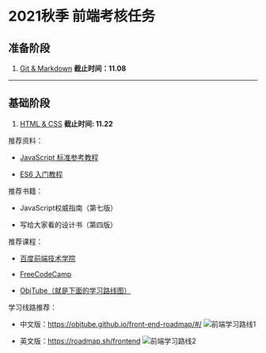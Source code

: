 # 2021秋季 前端考核任务

## 准备阶段

1. [Git & Markdown](./task_01/README.md) **截止时间：11.08**

---

## 基础阶段

1. [HTML & CSS](./task_02/README.md) **截止时间: 11.22**

推荐资料：

- [JavaScript 标准参考教程](https://javascript.ruanyifeng.com/)

- [ES6 入门教程](https://es6.ruanyifeng.com/)

推荐书籍：

- JavaScript权威指南（第七版）

- 写给大家看的设计书（第四版）

推荐课程：

- [百度前端技术学院](http://ife.baidu.com/)

- [FreeCodeCamp](https://learn.freecodecamp.one/)

- [ObjTube（就是下面的学习路线图）](https://objtube.github.io/front-end-roadmap/#/)

学习线路推荐：

- 中文版：https://objtube.github.io/front-end-roadmap/#/
![前端学习路线1](./roadmap-完整路线.jpeg)

- 英文版：https://roadmap.sh/frontend
![前端学习路线2](./frontend.png)
